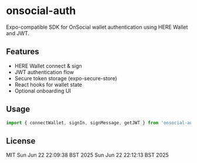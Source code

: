 # onsocial-auth

Expo-compatible SDK for OnSocial wallet authentication using HERE Wallet and JWT.

## Features

- HERE Wallet connect & sign
- JWT authentication flow
- Secure token storage (expo-secure-store)
- React hooks for wallet state
- Optional onboarding UI

## Usage

```ts
import { connectWallet, signIn, signMessage, getJWT } from 'onsocial-auth';
```

## License

MIT
Sun Jun 22 22:09:38 BST 2025
Sun Jun 22 22:12:13 BST 2025
